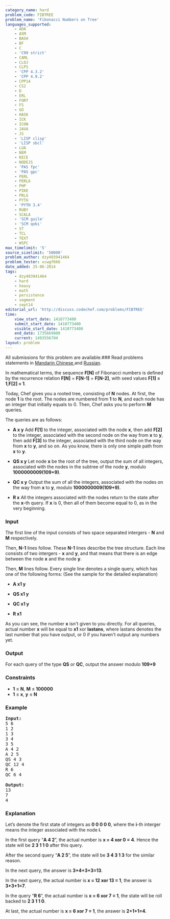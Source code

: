 ```yaml
---
category_name: hard
problem_code: FIBTREE
problem_name: 'Fibonacci Numbers on Tree'
languages_supported:
    - ADA
    - ASM
    - BASH
    - BF
    - C
    - 'C99 strict'
    - CAML
    - CLOJ
    - CLPS
    - 'CPP 4.3.2'
    - 'CPP 4.9.2'
    - CPP14
    - CS2
    - D
    - ERL
    - FORT
    - FS
    - GO
    - HASK
    - ICK
    - ICON
    - JAVA
    - JS
    - 'LISP clisp'
    - 'LISP sbcl'
    - LUA
    - NEM
    - NICE
    - NODEJS
    - 'PAS fpc'
    - 'PAS gpc'
    - PERL
    - PERL6
    - PHP
    - PIKE
    - PRLG
    - PYTH
    - 'PYTH 3.4'
    - RUBY
    - SCALA
    - 'SCM guile'
    - 'SCM qobi'
    - ST
    - TCL
    - TEXT
    - WSPC
max_timelimit: '5'
source_sizelimit: '50000'
problem_author: dzy493941464
problem_tester: xcwgf666
date_added: 25-06-2014
tags:
    - dzy493941464
    - hard
    - heavy
    - math
    - persistence
    - segment
    - sept14
editorial_url: 'http://discuss.codechef.com/problems/FIBTREE'
time:
    view_start_date: 1410773400
    submit_start_date: 1410773400
    visible_start_date: 1410773400
    end_date: 1735669800
    current: 1493556704
layout: problem
---
```

All submissions for this problem are available.###  Read problems statements in [Mandarin Chinese ](http://www.codechef.com/download/translated/SEPT14/mandarin/FIBTREE.pdf) and [Russian](http://www.codechef.com/download/translated/SEPT14/russian/FIBTREE.pdf).

In mathematical terms, the sequence **F\[N\]** of Fibonacci numbers is defined by the recurrence relation **F\[N\]** = **F\[N-1\]** + **F\[N-2\]**, with seed values **F\[1\] = 1**,**F\[2\] = 1**.

Today, Chef gives you a rooted tree, consisting of **N** nodes. At first, the node **1** is the root. The nodes are numbered from **1** to **N**, and each node has an integer that initially equals to 0. Then, Chef asks you to perform **M** queries.

The queries are as follows:

- **A x y**
Add **F\[1\]** to the integer, associated with the node **x**, then add **F\[2\]** to the integer, associated with the second node on the way from **x** to **y**, then add **F\[3\]** to the integer, associated with the third node on the way from **x** to **y**, and so on. As you know, there is only one simple path from **x** to **y**.

 
- **QS x y**
Let node **x** be the root of the tree, output the sum of all integers, associated with the nodes in the subtree of the node **y**, modulo **1000000009(109+9)**.

 
- **QC x y**
Output the sum of all the integers, associated with the nodes on the way from **x** to **y**, modulo **1000000009(109+9)**.

 
- **R x**
All the integers associated with the nodes return to the state after the **x**-th query. If **x** is 0, then all of them become equal to 0, as in the very beginning.

 

### Input

The first line of the input consists of two space separated intergers - **N** and **M** respectively.

Then, **N-1** lines follow. These **N-1** lines describe the tree structure. Each line consists of two intergers - **x** and **y**, and that means that there is an edge between the node **x** and the node **y**.

Then, **M** lines follow. Every single line denotes a single query, which has one of the following forms: (See the sample for the detailed explanation)

- **A x1 y**
 
- **QS x1 y**
 
- **QC x1 y**
 
- **R x1**
 
As you can see, the number **x** isn't given to you directly. For all queries, actual number **x** will be equal to **x1** xor **lastans**, where lastans denotes the last number that you have output, or 0 if you haven't output any numbers yet.


### Output

For each query of the type **QS** or **QC**, output the answer modulo **109+9**


### Constraints

- **1** ≤ **N**, **M** ≤ **100000**
- **1** ≤ **x**, **y** ≤ **N**

### Example

<pre><b>Input:</b>
5 6
1 2
1 3
3 4
3 5
A 4 2
A 2 5
QS 4 3
QC 12 4
R 6
QC 6 4

<b>Output:</b>
13
7
4
</pre>
### Explanation

Let’s denote the first state of integers as **0 0 0 0 0**, where the **i**-th interger means the integer associated with the node **i**.

In the first query “**A 4 2**”, the actual number is **x = 4 xor 0 = 4**. Hence the state will be **2 3 1 1 0** after this query.

After the second query “**A 2 5**”, the state will be **3 4 3 1 3** for the similar reason.

In the next query, the answer is **3+4+3+3=13**.

In the next query, the actual number is **x = 12 xor 13 = 1**, the answer is **3+3+1=7**.

In the query “**R 6**”, the actual number is **x = 6 xor 7 = 1**, the state will be roll backed to **2 3 1 1 0**.

At last, the actual number is **x = 6 xor 7 = 1**, the answer is **2+1+1=4**.
